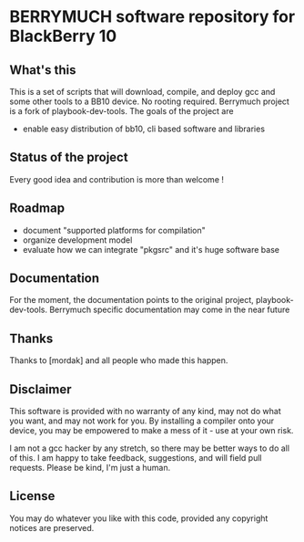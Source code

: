 BERRYMUCH software repository for BlackBerry 10
===============================================

## What's this

This is a set of scripts that will download, compile, and deploy gcc and some other tools to a BB10 device.
No rooting required.
Berrymuch project is a fork of playbook-dev-tools.
The goals of the project are
 - enable easy distribution of bb10, cli based software and libraries
 
## Status of the project

Every good idea and contribution is more than welcome !

## Roadmap

- document "supported platforms for compilation"
- organize development model
- evaluate how we can integrate "pkgsrc" and it's huge software base

## Documentation

For the moment, the documentation points to the original project, playbook-dev-tools.
Berrymuch specific documentation may come in the near future


## Thanks

Thanks to [mordak] and all people who made this happen.

## Disclaimer

This software is provided with no warranty of any kind, may not do what you want, and may not work for you. By installing a compiler onto your device, you may be empowered to make a mess of it - use at your own risk.

I am not a gcc hacker by any stretch, so there may be better ways to do all of this. I am happy to take feedback, suggestions, and will field pull requests. Please be kind, I'm just a human.

## License

You may do whatever you like with this code, provided any copyright notices are preserved.

[term48]: https://github.com/mordak/Term48
[playbook-dev-tools]: https://github.com/mordak/playbook-dev-tools
